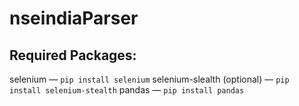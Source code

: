 # nseindiaParser
## Required Packages:
  selenium — `pip install selenium`
  selenium-slealth (optional) — `pip install selenium-stealth`
  pandas — `pip install pandas`
  

